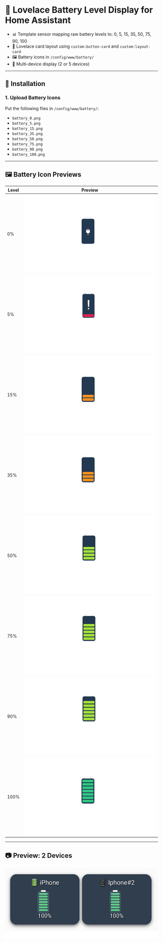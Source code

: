 # 🔋 Lovelace Battery Level Display for Home Assistant

- 📊 Template sensor mapping raw battery levels to: 0, 5, 15, 35, 50, 75, 90, 100
- 🧱 Lovelace card layout using `custom:button-card` and `custom:layout-card`
- 🖼️ Battery icons in `/config/www/battery/`
- 📱 Multi-device display (2 or 5 devices)

---

## 🔧 Installation

### 1. Upload Battery Icons

Put the following files in `/config/www/battery/`:

- `battery_0.png`
- `battery_5.png`
- `battery_15.png`
- `battery_35.png`
- `battery_50.png`
- `battery_75.png`
- `battery_90.png`
- `battery_100.png`

---

## 🖼️ Battery Icon Previews

| Level | Preview |
|-------|---------|
| 0%    | ![0%](www/battery/battery_0.png) |
| 5%    | ![5%](www/battery/battery_5.png) |
| 15%   | ![15%](www/battery/battery_15.png) |
| 35%   | ![35%](www/battery/battery_35.png) |
| 50%   | ![50%](www/battery/battery_50.png) |
| 75%   | ![75%](www/battery/battery_75.png) |
| 90%   | ![90%](www/battery/battery_90.png) |
| 100%  | ![100%](www/battery/battery_100.png) |


---

## 📷 Preview: 2 Devices

![Battery Preview (2 Devices)](./screenshot.png)

